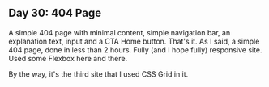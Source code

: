## Day 30: 404 Page

A simple 404 page with minimal content, simple navigation bar, an explanation text, input and a CTA Home button. That's it. As I said, a simple 404 page, done in less than 2 hours. Fully (and I hope fully) responsive site. Used some Flexbox here and there.

By the way, it's the third site that I used CSS Grid in it.
